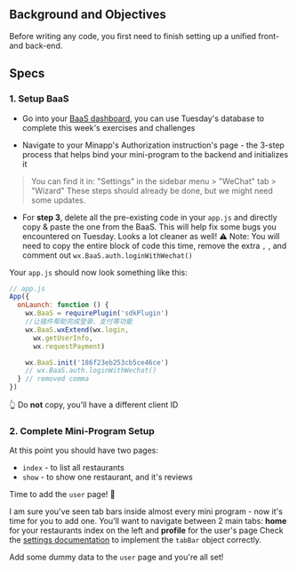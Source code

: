 ## Background and Objectives

Before writing any code, you first need to finish setting up a unified front- and back-end.

## Specs

### 1. Setup BaaS 
- Go into your [BaaS dashboard](https://cloud.minapp.com/dashboard), you can use Tuesday's database to complete this week's exercises and challenges

- Navigate to your Minapp's Authorization instruction's page - the 3-step process that helps bind your mini-program to the backend and initializes it
> You can find it in: "Settings" in the sidebar menu > "WeChat" tab > "Wizard"
These steps should already be done, but we might need some updates.

- For **step 3**, delete all the pre-existing code in your `app.js` and directly copy & paste the one from the BaaS. This will help fix some bugs you encountered on Tuesday. Looks a lot cleaner as well!
⚠ Note: You will need to copy the entire block of code this time, remove the extra `,` , and comment out `wx.BaaS.auth.loginWithWechat()`

Your `app.js` should now look something like this:
```js
// app.js
App({
  onLaunch: function () {
    wx.BaaS = requirePlugin('sdkPlugin')
    //让插件帮助完成登录、支付等功能
    wx.BaaS.wxExtend(wx.login,
      wx.getUserInfo,
      wx.requestPayment)

    wx.BaaS.init('186f23eb253cb5ce46ce')
    // wx.BaaS.auth.loginWithWechat() 
  } // removed comma
})
```
👆 Do **not** copy, you'll have a different client ID

### 2. Complete Mini-Program Setup
At this point you should have two pages:
- `index` - to list all restaurants
- `show` - to show one restaurant, and it's reviews

Time to add the `user` page! 👤

I am sure you've seen tab bars inside almost every mini program - now it's time for you to add one. You'll want to navigate between 2 main tabs: **home** for your restaurants index on the left and **profile** for the user's page
Check the [settings documentation](https://developers.weixin.qq.com/miniprogram/en/dev/framework/config.html) to implement the `tabBar` object correctly.

Add some dummy data to the `user` page and you're all set!

